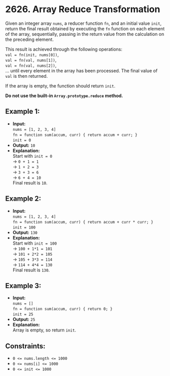 # 2626. Array Reduce Transformation

Given an integer array `nums`, a reducer function `fn`, and an initial value `init`, return the final result obtained by executing the `fn` function on each element of the array, sequentially, passing in the return value from the calculation on the preceding element.

This result is achieved through the following operations:  
`val = fn(init, nums[0])`,  
`val = fn(val, nums[1])`,  
`val = fn(val, nums[2])`,  
... until every element in the array has been processed. The final value of `val` is then returned.

If the array is empty, the function should return `init`.

**Do not use the built-in `Array.prototype.reduce` method.**

## Example 1:

- **Input:**  
  `nums = [1, 2, 3, 4]`  
  `fn = function sum(accum, curr) { return accum + curr; }`  
  `init = 0`
- **Output:** `10`
- **Explanation:**  
  Start with `init = 0`  
  → `0 + 1 = 1`  
  → `1 + 2 = 3`  
  → `3 + 3 = 6`  
  → `6 + 4 = 10`  
  Final result is `10`.

## Example 2:

- **Input:**  
  `nums = [1, 2, 3, 4]`  
  `fn = function sum(accum, curr) { return accum + curr * curr; }`  
  `init = 100`
- **Output:** `130`
- **Explanation:**  
  Start with `init = 100`  
  → `100 + 1*1 = 101`  
  → `101 + 2*2 = 105`  
  → `105 + 3*3 = 114`  
  → `114 + 4*4 = 130`  
  Final result is `130`.

## Example 3:

- **Input:**  
  `nums = []`  
  `fn = function sum(accum, curr) { return 0; }`  
  `init = 25`
- **Output:** `25`
- **Explanation:**  
  Array is empty, so return `init`.

## Constraints:

- `0 <= nums.length <= 1000`  
- `0 <= nums[i] <= 1000`  
- `0 <= init <= 1000`
